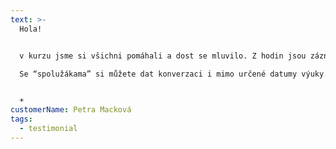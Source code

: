 ```yaml
---
text: >-
  Hola!


  v kurzu jsme si všichni pomáhali a dost se mluvilo. Z hodin jsou záznamy, takže se dá vše zopakovat a materiály jsou v učebně.

  Se “spolužákama” si můžete dat konverzaci i mimo určené datumy výuky.


  ☀️
customerName: Petra Macková
tags:
  - testimonial
---
```

